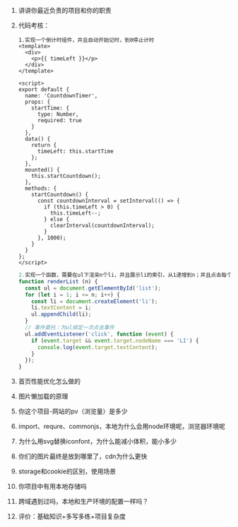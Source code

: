 1. 讲讲你最近负责的项目和你的职责

2. 代码考核：

   ```vue
   1.实现一个倒计时组件，并且自动开始记时，到0停止计时
   <template>
     <div>
       <p>{{ timeLeft }}</p>
     </div>
   </template>
   
   <script>
   export default {
     name: 'CountdownTimer',
     props: {
       startTime: {
         type: Number,
         required: true
       }
     },
     data() {
       return {
         timeLeft: this.startTime
       };
     },
     mounted() {
       this.startCountdown();
     },
     methods: {
       startCountdown() {
         const countdownInterval = setInterval(() => {
           if (this.timeLeft > 0) {
             this.timeLeft--;
           } else {
             clearInterval(countdownInterval);
           }
         }, 1000);
       }
     }
   };
   </script>
   ```

   ``` javascript
   2.实现一个函数，需要在ul下渲染n个li，并且展示li的索引，从1递增到n；并且点击每个li时，会输出这个li里面的值
   function renderList (n) {
     const ul = document.getElementById('list');
     for (let i = 1; i <= n; i++) {
       const li = document.createElement('li');
       li.textContent = i;
       ul.appendChild(li);
     }
     // 事件委托：为ul绑定一次点击事件
     ul.addEventListener('click', function (event) {
       if (event.target && event.target.nodeName === 'LI') {
         console.log(event.target.textContent);
       }
     });
   }
   ```
3. 首页性能优化怎么做的
4. 图片懒加载的原理
5. 你这个项目-网站的pv（浏览量）是多少
6. import、requre、commonjs，本地为什么会用node环境呢，浏览器环境呢
7. 为什么用svg替换iconfont，为什么能减小体积，能小多少
8. 你们的图片最终是放到哪里了，cdn为什么更快
9. storage和cookie的区别，使用场景
10. 你项目中有用本地存储吗
11. 跨域遇到过吗，本地和生产环境的配置一样吗？
12. 评价：基础知识+多写多练+项目复杂度